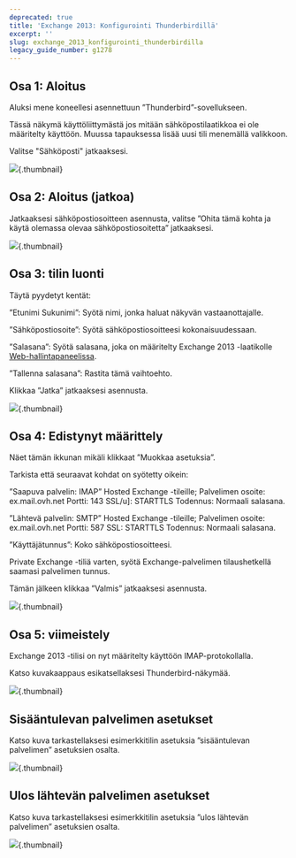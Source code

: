 ```yaml
---
deprecated: true
title: 'Exchange 2013: Konfigurointi Thunderbirdillä'
excerpt: ''
slug: exchange_2013_konfigurointi_thunderbirdilla
legacy_guide_number: g1278
---
```



## Osa 1: Aloitus
Aluksi mene koneellesi asennettuun ”Thunderbird”-sovellukseen.

Tässä näkymä käyttöliittymästä jos mitään sähköpostilaatikkoa ei ole määritelty käyttöön. Muussa tapauksessa lisää uusi tili menemällä valikkoon.

Valitse "Sähköposti" jatkaaksesi.

![](images/img_1127.jpg){.thumbnail}


## Osa 2: Aloitus (jatkoa)
Jatkaaksesi sähköpostiosoitteen asennusta, valitse ”Ohita tämä kohta ja käytä olemassa olevaa sähköpostiosoitetta” jatkaaksesi.

![](images/img_1128.jpg){.thumbnail}


## Osa 3: tilin luonti
Täytä pyydetyt kentät:

”Etunimi Sukunimi”: Syötä nimi, jonka haluat näkyvän vastaanottajalle.

”Sähköpostiosoite”: Syötä sähköpostiosoitteesi kokonaisuudessaan.

”Salasana”: Syötä salasana, joka on määritelty Exchange 2013 -laatikolle [Web-hallintapaneelissa](https://www.ovh.com/manager/web/login.html).

”Tallenna salasana”: Rastita tämä vaihtoehto.

Klikkaa ”Jatka” jatkaaksesi asennusta.

![](images/img_1129.jpg){.thumbnail}


## Osa 4: Edistynyt määrittely
Näet tämän ikkunan mikäli klikkaat ”Muokkaa asetuksia”.

Tarkista että seuraavat kohdat on syötetty oikein:

”Saapuva palvelin: IMAP”
Hosted Exchange -tileille;
Palvelimen osoite: ex.mail.ovh.net
Portti: 143
SSL/u]: STARTTLS
Todennus: Normaali salasana.

”Lähtevä palvelin: SMTP”
Hosted Exchange -tileille;
Palvelimen osoite: ex.mail.ovh.net
Portti: 587
SSL: STARTTLS
Todennus: Normaali salasana.

”Käyttäjätunnus”: Koko sähköpostiosoitteesi.

Private Exchange -tiliä varten, syötä Exchange-palvelimen tilaushetkellä saamasi palvelimen tunnus.

Tämän jälkeen klikkaa ”Valmis” jatkaaksesi asennusta.

![](images/img_1130.jpg){.thumbnail}


## Osa 5: viimeistely
Exchange 2013 -tilisi on nyt määritelty käyttöön IMAP-protokollalla.

Katso kuvakaappaus esikatsellaksesi Thunderbird-näkymää.

![](images/img_1134.jpg){.thumbnail}


## Sisääntulevan palvelimen asetukset
Katso kuva tarkastellaksesi esimerkkitilin asetuksia ”sisääntulevan palvelimen” asetuksien osalta.

![](images/img_1132.jpg){.thumbnail}


## Ulos lähtevän palvelimen asetukset
Katso kuva tarkastellaksesi esimerkkitilin asetuksia ”ulos lähtevän palvelimen” asetuksien osalta.

![](images/img_1133.jpg){.thumbnail}

